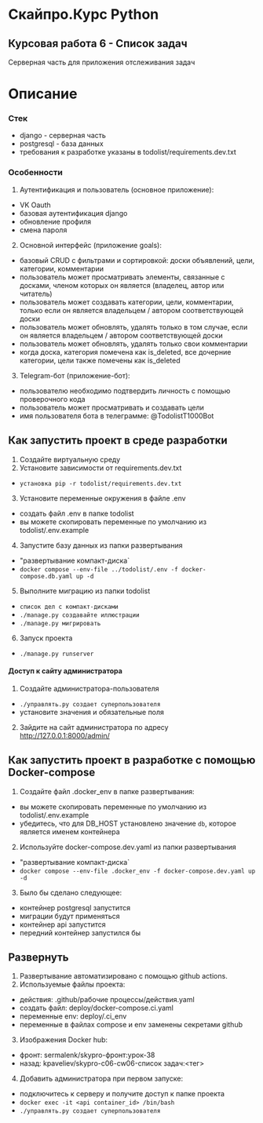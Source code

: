 # Скайпро.Курс Python
## Курсовая работа 6 - Список задач

Серверная часть для приложения отслеживания задач

# Описание

### Стек

- django - серверная часть
- postgresql - база данных
- требования к разработке указаны в todolist/requirements.dev.txt

### Особенности

1. Аутентификация и пользователь (основное приложение):
- VK Oauth
- базовая аутентификация django
- обновление профиля
- смена пароля
2. Основной интерфейс (приложение goals):
- базовый CRUD с фильтрами и сортировкой: доски объявлений, цели, категории, комментарии
- пользователь может просматривать элементы, связанные с досками, членом которых он является (владелец, автор или читатель)
- пользователь может создавать категории, цели, комментарии, только если он является владельцем / автором соответствующей доски
- пользователь может обновлять, удалять только в том случае, если он является владельцем / автором соответствующей доски
- пользователь может обновлять, удалять только свои комментарии
- когда доска, категория помечена как is_deleted, все дочерние категории, цели также помечены как is_deleted
3. Telegram-бот (приложение-бот):
- пользователю необходимо подтвердить личность с помощью проверочного кода
- пользователь может просматривать и создавать цели
- имя пользователя бота в телеграмме: @TodolistT1000Bot

## Как запустить проект в среде разработки

1. Создайте виртуальную среду
2. Установите зависимости от requirements.dev.txt
- `установка pip -r todolist/requirements.dev.txt `
3. Установите переменные окружения в файле .env
- создать файл .env в папке todolist
- вы можете скопировать переменные по умолчанию из todolist/.env.example
4. Запустите базу данных из папки развертывания
- "развертывание компакт-диска`
- `docker compose --env-file ../todolist/.env -f docker-compose.db.yaml up -d`
5. Выполните миграцию из папки todolist
- `список дел с компакт-дисками`
- `./manage.py создавайте иллюстрации`
- `./manage.py мигрировать`
6. Запуск проекта
- `./manage.py runserver`

#### Доступ к сайту администратора

1. Создайте администратора-пользователя
- `./управлять.py создает суперпользователя`
- установите значения и обязательные поля
2. Зайдите на сайт администратора по адресу http://127.0.0.1:8000/admin/

## Как запустить проект в разработке с помощью Docker-compose

1. Создайте файл .docker_env в папке развертывания:
- вы можете скопировать переменные по умолчанию из todolist/.env.example
- убедитесь, что для DB_HOST установлено значение `db`, которое является именем контейнера
2. Используйте docker-compose.dev.yaml из папки развертывания
- "развертывание компакт-диска`
- `docker compose --env-file .docker_env -f docker-compose.dev.yaml up -d`
3. Было бы сделано следующее:
- контейнер postgresql запустится
- миграции будут применяться
- контейнер api запустится
- передний контейнер запустился бы

## Развернуть

1. Развертывание автоматизировано с помощью github actions.
2. Используемые файлы проекта:
- действия: .github/рабочие процессы/действия.yaml
- создать файл: deploy/docker-compose.ci.yaml
- переменные env: deploy/.ci_env
- переменные в файлах compose и env заменены секретами github
3. Изображения Docker hub:
- фронт: sermalenk/skypro-фронт:урок-38
- назад: kpaveliev/skypro-c06-cw06-список задач:<тег>
4. Добавить администратора при первом запуске:
- подключитесь к серверу и получите доступ к папке проекта
- `docker exec -it <api container_id> /bin/bash`
- `./управлять.py создает суперпользователя`
